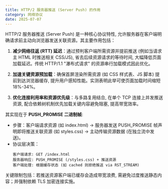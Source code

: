 ```yaml
---
title: HTTP/2 服务器推送 (Server Push) 的作用
category: 网络协议
date: 2025-07-07
---
```

HTTP/2 服务器推送 (Server Push) 是一种核心协议特性, 允许服务器在客户端明确请求前主动向浏览器发送关联资源。其主要作用包括：

1. **减少网络往返 (RTT) 延迟**：通过预判客户端所需资源并提前推送 (例如当请求主 HTML 时推送相关 CSS/JS), 省去后续资源请求的等待时间, 大幅降低页面加载延迟。传统 HTTP/1.1 "瀑布式请求" 的资源串行加载模式因此优化。

2. **加速关键资源预加载**：确保首屏渲染所需资源 (如 CSS 样式表、JS 脚本) 提前到达浏览器缓存, 提升用户感知性能。实测表明此举可使页面加载时间缩短 18%-34%。

3. **优化连接利用率和资源优先级**：与多路复用结合, 在单个 TCP 连接上并发推送资源, 配合依赖树机制优先加载关键内容避免阻塞, 提高带宽效率。

其实现在于 **PUSH_PROMISE 二进制帧**:  
   - 步骤：客户端请求资源 (如 index.html) → 服务器发送 PUSH_PROMISE 帧声明即将推送关联资源 (如 styles.css) → 主动传输资源数据 (在独立流中发送)。  
   - 协议层决策：
     ```text
     客户端请求: GET /index.html
     服务器响应: PUSH_PROMISE (/styles.css) + 推送资源
     客户端处理: 根据缓存状态 (如 cached 则拒绝推送 via RST_STREAM)
     ```

关键限制包括：若推送资源客户端已缓存会造成带宽浪费, 需避免过度推送静态内容；并强制依赖 TLS 加密连接实施。
